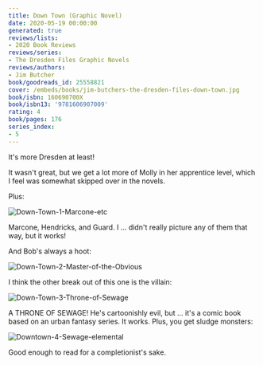 ```yaml
---
title: Down Town (Graphic Novel)
date: 2020-05-19 00:00:00
generated: true
reviews/lists:
- 2020 Book Reviews
reviews/series:
- The Dresden Files Graphic Novels
reviews/authors:
- Jim Butcher
book/goodreads_id: 25558821
cover: /embeds/books/jim-butchers-the-dresden-files-down-town.jpg
book/isbn: 160690700X
book/isbn13: '9781606907009'
rating: 4
book/pages: 176
series_index:
- 5
---
```

It's more Dresden at least!  

It wasn't great, but we get a lot more of Molly in her apprentice level, which I feel was somewhat skipped over in the novels.  

<!--more-->

Plus:  

![Down-Town-1-Marcone-etc](/embeds/books/attachments/down-town-1-marcone-etc.png)  

Marcone, Hendricks, and Guard. I ... didn't really picture any of them that way, but it works!  

And Bob's always a hoot:  

![Down-Town-2-Master-of-the-Obvious](/embeds/books/attachments/down-town-2-master-of-the-obvious.png)  

I think the other break out of this one is the villain:  

![Down-Town-3-Throne-of-Sewage](/embeds/books/attachments/down-town-3-throne-of-sewage.png)  

A THRONE OF SEWAGE! He's cartoonishly evil, but ... it's a comic book based on an urban fantasy series. It works. Plus, you get sludge monsters:  

![Downtown-4-Sewage-elemental](/embeds/books/attachments/downtown-4-sewage-elemental.png)  

Good enough to read for a completionist's sake.